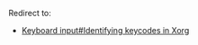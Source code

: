 Redirect to:

*   [Keyboard input#Identifying keycodes in Xorg](/index.php/Keyboard_input#Identifying_keycodes_in_Xorg "Keyboard input")